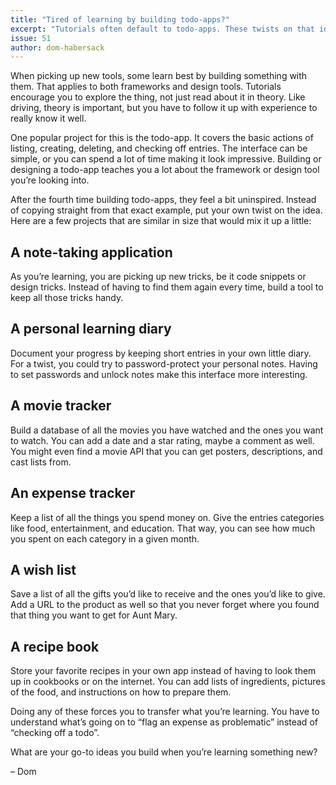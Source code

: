 ```yaml
---
title: "Tired of learning by building todo-apps?"
excerpt: "Tutorials often default to todo-apps. These twists on that idea help you dig into how the framework you’re learning really works."
issue: 51
author: dom-habersack
---
```

When picking up new tools, some learn best by building something with them. That applies to both frameworks and design tools. Tutorials encourage you to explore the thing, not just read about it in theory. Like driving, theory is important, but you have to follow it up with experience to really know it well.

One popular project for this is the todo-app. It covers the basic actions of listing, creating, deleting, and checking off entries. The interface can be simple, or you can spend a lot of time making it look impressive. Building or designing a todo-app teaches you a lot about the framework or design tool you’re looking into.

After the fourth time building todo-apps, they feel a bit uninspired. Instead of copying straight from that exact example, put your own twist on the idea. Here are a few projects that are similar in size that would mix it up a little:


## A note-taking application

As you’re learning, you are picking up new tricks, be it code snippets or design tricks. Instead of having to find them again every time, build a tool to keep all those tricks handy.


## A personal learning diary

Document your progress by keeping short entries in your own little diary. For a twist, you could try to password-protect your personal notes. Having to set passwords and unlock notes make this interface more interesting.


## A movie tracker

Build a database of all the movies you have watched and the ones you want to watch. You can add a date and a star rating, maybe a comment as well. You might even find a movie API that you can get posters, descriptions, and cast lists from.


## An expense tracker

Keep a list of all the things you spend money on. Give the entries categories like food, entertainment, and education. That way, you can see how much you spent on each category in a given month.


## A wish list

Save a list of all the gifts you’d like to receive and the ones you’d like to give. Add a URL to the product as well so that you never forget where you found that thing you want to get for Aunt Mary.


## A recipe book

Store your favorite recipes in your own app instead of having to look them up in cookbooks or on the internet. You can add lists of ingredients, pictures of the food, and instructions on how to prepare them.


Doing any of these forces you to transfer what you’re learning. You have to understand what’s going on to “flag an expense as problematic” instead of “checking off a todo”.

What are your go-to ideas you build when you’re learning something new?

– Dom
